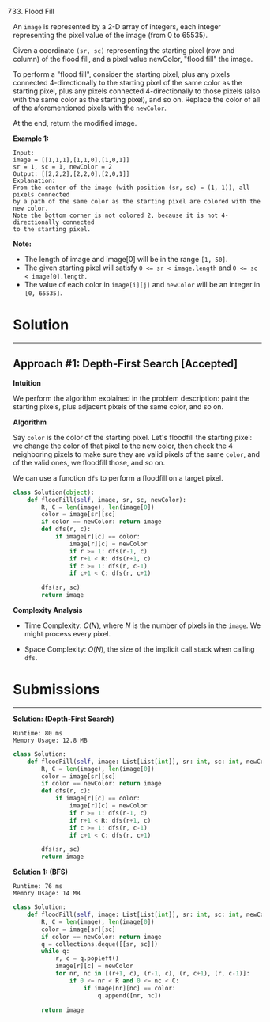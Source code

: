 733. Flood Fill

An `image` is represented by a 2-D array of integers, each integer representing the pixel value of the image (from 0 to 65535).

Given a coordinate `(sr, sc)` representing the starting pixel (row and column) of the flood fill, and a pixel value newColor, "flood fill" the image.

To perform a "flood fill", consider the starting pixel, plus any pixels connected 4-directionally to the starting pixel of the same color as the starting pixel, plus any pixels connected 4-directionally to those pixels (also with the same color as the starting pixel), and so on. Replace the color of all of the aforementioned pixels with the `newColor`.

At the end, return the modified image.

**Example 1:**
```
Input: 
image = [[1,1,1],[1,1,0],[1,0,1]]
sr = 1, sc = 1, newColor = 2
Output: [[2,2,2],[2,2,0],[2,0,1]]
Explanation: 
From the center of the image (with position (sr, sc) = (1, 1)), all pixels connected 
by a path of the same color as the starting pixel are colored with the new color.
Note the bottom corner is not colored 2, because it is not 4-directionally connected
to the starting pixel.
```

**Note:**

* The length of image and image[0] will be in the range `[1, 50]`.
* The given starting pixel will satisfy `0 <= sr < image.length` and `0 <= sc < image[0].length`.
* The value of each color in `image[i][j]` and `newColor` will be an integer in `[0, 65535]`.

# Solution
---
## Approach #1: Depth-First Search [Accepted]
**Intuition**

We perform the algorithm explained in the problem description: paint the starting pixels, plus adjacent pixels of the same color, and so on.

**Algorithm**

Say `color` is the color of the starting pixel. Let's floodfill the starting pixel: we change the color of that pixel to the new color, then check the 4 neighboring pixels to make sure they are valid pixels of the same `color`, and of the valid ones, we floodfill those, and so on.

We can use a function `dfs` to perform a floodfill on a target pixel.

```python
class Solution(object):
    def floodFill(self, image, sr, sc, newColor):
        R, C = len(image), len(image[0])
        color = image[sr][sc]
        if color == newColor: return image
        def dfs(r, c):
            if image[r][c] == color:
                image[r][c] = newColor
                if r >= 1: dfs(r-1, c)
                if r+1 < R: dfs(r+1, c)
                if c >= 1: dfs(r, c-1)
                if c+1 < C: dfs(r, c+1)

        dfs(sr, sc)
        return image
```

**Complexity Analysis**

* Time Complexity: $O(N)$, where $N$ is the number of pixels in the `image`. We might process every pixel.

* Space Complexity: $O(N)$, the size of the implicit call stack when calling `dfs`.

# Submissions
---
**Solution: (Depth-First Search)**
```
Runtime: 80 ms
Memory Usage: 12.8 MB
```
```python
class Solution:
    def floodFill(self, image: List[List[int]], sr: int, sc: int, newColor: int) -> List[List[int]]:
        R, C = len(image), len(image[0])
        color = image[sr][sc]
        if color == newColor: return image
        def dfs(r, c):
            if image[r][c] == color:
                image[r][c] = newColor
                if r >= 1: dfs(r-1, c)
                if r+1 < R: dfs(r+1, c)
                if c >= 1: dfs(r, c-1)
                if c+1 < C: dfs(r, c+1)

        dfs(sr, sc)
        return image
```

**Solution 1: (BFS)**
```
Runtime: 76 ms
Memory Usage: 14 MB
```
```python
class Solution:
    def floodFill(self, image: List[List[int]], sr: int, sc: int, newColor: int) -> List[List[int]]:
        R, C = len(image), len(image[0])
        color = image[sr][sc]
        if color == newColor: return image
        q = collections.deque([[sr, sc]])
        while q:
            r, c = q.popleft()
            image[r][c] = newColor
            for nr, nc in [(r+1, c), (r-1, c), (r, c+1), (r, c-1)]:
                if 0 <= nr < R and 0 <= nc < C:
                    if image[nr][nc] == color:
                        q.append([nr, nc])

        return image
```